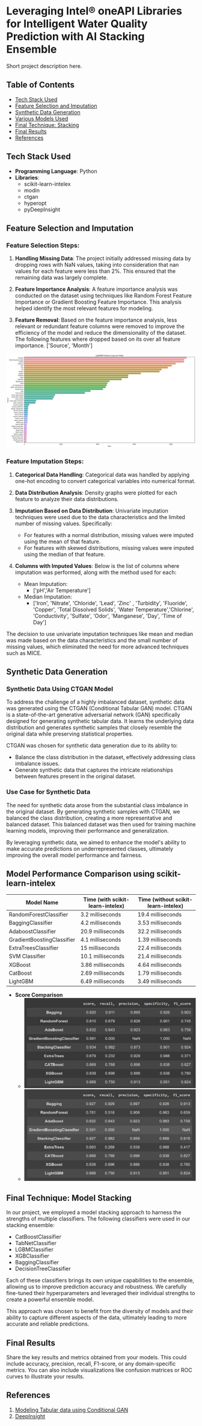 # Leveraging Intel® oneAPI Libraries for Intelligent Water Quality Prediction with AI Stacking Ensemble

Short project description here.

## Table of Contents

- [Tech Stack Used](#tech-stack-used)
- [Feature Selection and Imputation](#feature-selection-and-imputation)
- [Synthetic Data Generation](#synthetic-data-generation)
- [Various Models Used](#various-models-used)
- [Final Technique: Stacking](#final-technique-stacking)
- [Final Results](#final-results)
- [References](#references)

## Tech Stack Used

- **Programming Language**: Python
- **Libraries**:
  - scikit-learn-intelex
  - modin 
  - ctgan
  - hyperopt
  - pyDeepInsight
  


## Feature Selection and Imputation

### Feature Selection Steps:

1. **Handling Missing Data**: The project initially addressed missing data by dropping rows with NaN values, taking into consideration that nan values for each feature were less than 2%. This ensured that the remaining data was largely complete.

2. **Feature Importance Analysis**: A feature importance analysis was conducted on the dataset using techniques like Random Forest Feature Importance or Gradient Boosting Feature Importance. This analysis helped identify the most relevant features for modeling.

3. **Feature Removal**: Based on the feature importance analysis, less relevant or redundant feature columns were removed to improve the efficiency of the model and reduce the dimensionality of the dataset. The following features where dropped based on its over all feature importance. ['Source', 'Month']

![Feature Importance Analysis](images/feature_importance_lgbm.png)

### Feature Imputation Steps:

1. **Categorical Data Handling**: Categorical data was handled by applying one-hot encoding to convert categorical variables into numerical format.

2. **Data Distribution Analysis**: Density graphs were plotted for each feature to analyze their data distributions.

3. **Imputation Based on Data Distribution**: Univariate imputation techniques were used due to the data characteristics and the limited number of missing values. Specifically:
   - For features with a normal distribution, missing values were imputed using the mean of that feature.
   - For features with skewed distributions, missing values were imputed using the median of that feature.

4. **Columns with Imputed Values**: Below is the list of columns where imputation was performed, along with the method used for each:
   - Mean Imputation:
     - ['pH','Air Temperature']
   - Median Imputation:
     - ['Iron', 'Nitrate', 'Chloride', 'Lead', 'Zinc' , 'Turbidity', 'Fluoride', 'Copper', 'Total Dissolved Solids', 'Water Temperature','Chlorine', 'Conductivity', 'Sulfate', 'Odor', 'Manganese', 'Day', 'Time of Day']

The decision to use univariate imputation techniques like mean and median was made based on the data characteristics and the small number of missing values, which eliminated the need for more advanced techniques such as MICE.



## Synthetic Data Generation

### Synthetic Data Using CTGAN Model

To address the challenge of a highly imbalanced dataset, synthetic data was generated using the CTGAN (Conditional Tabular GAN) model. CTGAN is a state-of-the-art generative adversarial network (GAN) specifically designed for generating synthetic tabular data. It learns the underlying data distribution and generates synthetic samples that closely resemble the original data while preserving statistical properties.

CTGAN was chosen for synthetic data generation due to its ability to:

- Balance the class distribution in the dataset, effectively addressing class imbalance issues.
- Generate synthetic data that captures the intricate relationships between features present in the original dataset.

### Use Case for Synthetic Data

The need for synthetic data arose from the substantial class imbalance in the original dataset. By generating synthetic samples with CTGAN, we balanced the class distribution, creating a more representative and balanced dataset. This balanced dataset was then used for training machine learning models, improving their performance and generalization.

By leveraging synthetic data, we aimed to enhance the model's ability to make accurate predictions on underrepresented classes, ultimately improving the overall model performance and fairness.


## Model Performance Comparison using scikit-learn-intelex

| Model Name                  | Time (with scikit-learn-intelex)      | Time (without scikit-learn-intelex) | 
|-----------------------------|---------------------------------------|-------------------------------------|
| RandomForestClassifier      | 3.2 milliseconds                      | 19.4 milliseconds                   |
| BaggingClassifier           | 4.2 milliseconds                      | 3.53 milliseconds                   |
| AdaboostClassifier          | 20.9 milliseconds                     | 32.2 milliseconds                   |
| GradientBoostingClassifier  | 4.1 milliseconds                      | 1.39 milliseconds                   |
| ExtraTreesClassifier        | 15 milliseconds                       | 22.4 milliseconds                   |
| SVM Classifier              | 10.1 milliseconds                     | 21.4 milliseconds                   |
| XGBoost                     | 3.86 milliseconds                     | 4.64 milliseconds                   |
| CatBoost                    | 2.69 milliseconds                     | 1.79 milliseconds                   |
| LightGBM                    | 6.49 milliseconds                     | 3.49 milliseconds                   |

- **Score Comparison**
  - ![Model Performance Comparison using scikit-learn-intelex](images/model_scores_without_scikit-learn-intelex.jpeg)
  - ![Model Performance Comparison using scikit-learn-intelex](images/model_score_with_scikit-learn-intelex.jpeg)
  
## Final Technique: Model Stacking

In our project, we employed a model stacking approach to harness the strengths of multiple classifiers. The following classifiers were used in our stacking ensemble:

- CatBoostClassifier
- TabNetClassifier
- LGBMClassifier
- XGBClassifier
- BaggingClassifier
- DecisionTreeClassifier

Each of these classifiers brings its own unique capabilities to the ensemble, allowing us to improve prediction accuracy and robustness. We carefully fine-tuned their hyperparameters and leveraged their individual strengths to create a powerful ensemble model.

This approach was chosen to benefit from the diversity of models and their ability to capture different aspects of the data, ultimately leading to more accurate and reliable predictions.


## Final Results

Share the key results and metrics obtained from your models. This could include accuracy, precision, recall, F1-score, or any domain-specific metrics. You can also include visualizations like confusion matrices or ROC curves to illustrate your results.

## References

1. [Modeling Tabular data using Conditional GAN]([https://github.com/sdv-dev/CTGAN](https://arxiv.org/abs/1907.00503))
2. [DeepInsight](https://alok-ai-lab.github.io/DeepInsight/)


